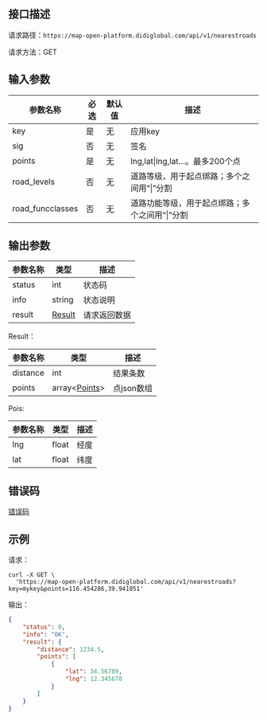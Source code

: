 ## 接口描述
请求路径：`https://map-open-platform.didiglobal.com/api/v1/nearestroads`

请求方法：GET
## 输入参数
|参数名称 | 必选 | 默认值 | 描述|
|--------|-----|-----|-----|
| key | 是 | 无 | 应用key |
| sig | 否 | 无 | 签名 |
|points| 是 | 无 |lng,lat\|lng,lat…。最多200个点|
|road_levels | 否 | 无 | 道路等级，用于起点绑路；多个之间用“\|”分割|
|road_funcclasses | 否 | 无 |道路功能等级，用于起点绑路；多个之间用“\|”分割|

## 输出参数
|参数名称  | 类型 | 描述|
|--------|-----|-----|
|status | int  |状态码 |
|info|string|状态说明	|
|result | [Result](#Result)|请求返回数据 |

<span id="Result"></span>
Result：

|参数名称  | 类型 | 描述 |
|--------|-----|-----|
|distance | int | 结果条数 |
|points | array<[Points](#Points)> | 点json数组|

<span id="Points"></span>
Pois:

|参数名称  | 类型 | 描述 |
|--------|-----|-----|
|lng   | float  |经度|
|lat   | float  |纬度|

## 错误码
[错误码](/static/docs-content/apimarket-docs/错误码.md#errorCode)

## 示例

请求：
``` shell
curl -X GET \
  'https://map-open-platform.didiglobal.com/api/v1/nearestroads?key=mykey&points=116.454286,39.941051'
```
输出：
``` json
{
    "status": 0,
    "info": "OK",
    "result": {
        "distance": 1234.5,
        "points": [
            {
                "lat": 34.56789,
                "lng": 12.345678
            }
        ]
    }
}
```
